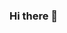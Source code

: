 ### Hi there 👋

<!--
**FabioNeves28/FabioNeves28** is a ✨ _special_ ✨ repository because its `README.md` (this file) appears on your GitHub profile.

[![card](https://github-readme-stats.vercel.app/api?username=iuricode&theme=default)](https://github.com/iuricode/)
